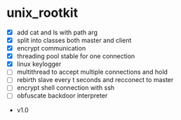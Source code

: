 # unix_rootkit

* [x] add cat and ls with path arg
* [x] split into classes both master and client
* [x] encrypt communication
* [x] threading pool stable for one connection
* [x] linux keylogger
* [ ] multithread to accept multiple connections and hold 
* [ ] rebirth slave every t seconds and recconect to master 
* [ ] encrypt shell connection with ssh
* [ ] obfuscate backdoor interpreter
* v1.0
